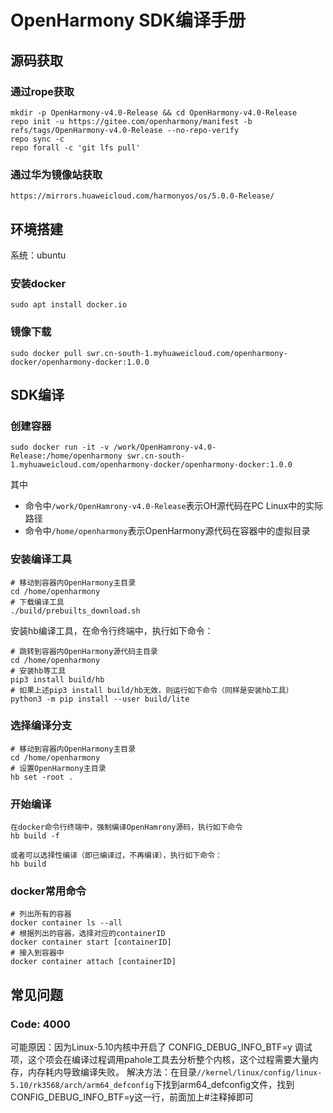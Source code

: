 # OpenHarmony SDK编译手册 
##  源码获取
### 通过rope获取
```
mkdir -p OpenHarmony-v4.0-Release && cd OpenHarmony-v4.0-Release
repo init -u https://gitee.com/openharmony/manifest -b refs/tags/OpenHarmony-v4.0-Release --no-repo-verify
repo sync -c
repo forall -c 'git lfs pull'
```
### 通过华为镜像站获取
```
https://mirrors.huaweicloud.com/harmonyos/os/5.0.0-Release/
```
## 环境搭建
系统：ubuntu 

### 安装docker
```
sudo apt install docker.io
```

### 镜像下载
```
sudo docker pull swr.cn-south-1.myhuaweicloud.com/openharmony-docker/openharmony-docker:1.0.0
```

## SDK编译
### 创建容器
```
sudo docker run -it -v /work/OpenHamrony-v4.0-Release:/home/openharmony swr.cn-south-1.myhuaweicloud.com/openharmony-docker/openharmony-docker:1.0.0
```
其中
 -  命令中`/work/OpenHamrony-v4.0-Release`表示OH源代码在PC Linux中的实际路径
 -  命令中`/home/openharmony`表示OpenHarmony源代码在容器中的虚拟目录

### 安装编译工具
```
# 移动到容器内OpenHarmony主目录
cd /home/openharmony
# 下载编译工具
./build/prebuilts_download.sh
```
安装hb编译工具，在命令行终端中，执行如下命令：

```
# 跳转到容器内OpenHarmony源代码主目录
cd /home/openharmony
# 安装hb等工具
pip3 install build/hb
# 如果上述pip3 install build/hb无效，则运行如下命令（同样是安装hb工具）
python3 -m pip install --user build/lite
```
### 选择编译分支
```
# 移动到容器内OpenHarmony主目录
cd /home/openharmony
# 设置OpenHarmony主目录
hb set -root .
```

### 开始编译
```
在docker命令行终端中，强制编译OpenHamrony源码，执行如下命令
hb build -f
```
```
或者可以选择性编译（即已编译过，不再编译），执行如下命令：
hb build
```

### docker常用命令
```
# 列出所有的容器
docker container ls --all
# 根据列出的容器，选择对应的containerID
docker container start [containerID]
# 接入到容器中
docker container attach [containerID]
```
## 常见问题
### Code: 4000
可能原因：因为Linux-5.10内核中开启了 CONFIG_DEBUG_INFO_BTF=y 调试项，这个项会在编译过程调用pahole工具去分析整个内核，这个过程需要大量内存，内存耗内导致编译失败。
解决方法：在目录`//kernel/linux/config/linux-5.10/rk3568/arch/arm64_defconfig`下找到arm64_defconfig文件，找到CONFIG_DEBUG_INFO_BTF=y这一行，前面加上#注释掉即可




